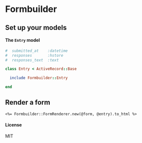 Formbuilder
========

## Set up your models


#### The `Entry` model
```ruby
#  submitted_at    :datetime
#  responses       :hstore
#  responses_text  :text

class Entry < ActiveRecord::Base

  include Formbuilder::Entry

end
```


## Render a form
```erb
<%= Formbuilder::FormRenderer.new(@form, @entry).to_html %>
```

#### License

MIT